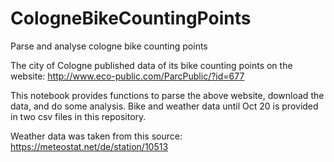 # CologneBikeCountingPoints
Parse and analyse cologne bike counting points

The city of Cologne published data of its bike counting points on the website: http://www.eco-public.com/ParcPublic/?id=677

This notebook provides functions to parse the above website, download the data, and do some analysis.
Bike and weather data until Oct 20 is provided in two csv files in this repository.

Weather data was taken from this source: https://meteostat.net/de/station/10513
